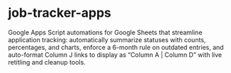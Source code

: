 # job-tracker-apps
Google Apps Script automations for Google Sheets that streamline application tracking: automatically summarize statuses with counts, percentages, and charts, enforce a 6-month rule on outdated entries, and auto-format Column J links to display as “Column A | Column D” with live retitling and cleanup tools.
